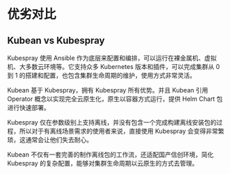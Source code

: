 # 优劣对比

## Kubean vs Kubespray

Kubespray 使用 Ansible 作为底层来配置和编排，可以运行在裸金属机、虚拟机、大多数云环境等。它支持众多 Kubernetes 版本和插件，可以完成集群从 0 到 1 的搭建和配置，也包含集群生命周期的维护，使用方式非常灵活。

Kubean 基于 Kubespray，拥有 Kubespray 所有优势。并且 Kubean 引用 Operator 概念以实现完全云原生化，原生以容器方式运行，提供 Helm Chart 包进行快速部署。

Kubespray 仅在参数级别上支持离线，并没有包含一个完成构建离线安装包的过程，所以对于有离线场景需求的使用者来说，直接使用 Kubespray 会变得非常繁琐，这通常会让他们失去耐心。

Kubean 不仅有一套完善的制作离线包的工作流，还适配国产信创环境，简化 Kubespray 的复杂配置，能够对集群生命周期以云原生的方式去管理。